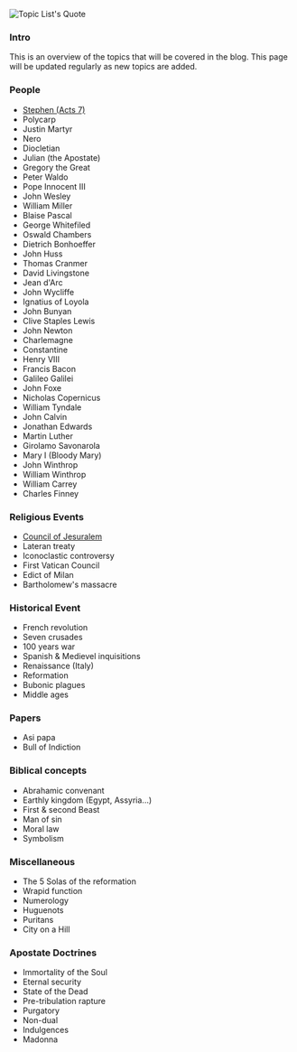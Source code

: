 <!--properties
title=Topic List
id=m9gMGShPl5
authorKey=wendly
image=https://servone.wspecs.com/wspecs/full/ir-preview.jpg
publish=true
summary=An overview of the topics that will be covered in the blog. This page will be updated regularly as new topic are added.
created=Wed Mar 09 2016 04:23:40 GMT+0200 (EET)
updated=Mon Feb 20 2017 05:37:49 GMT+0200 (EET)
searches=
-->

![Topic List's Quote](https://servone.wspecs.com/wspecs/full/ir-preview.jpg)
### Intro
This is an overview of the topics that will be covered in the blog. This page will be updated regularly as new topics are added.

### People
* [Stephen (Acts 7)](post/OnQsoBQgWL)
* Polycarp
* Justin Martyr
* Nero
* Diocletian
* Julian (the Apostate)
* Gregory the Great
* Peter Waldo
* Pope Innocent III
* John Wesley
* William Miller
* Blaise Pascal
* George Whitefiled
* Oswald Chambers
* Dietrich Bonhoeffer
* John Huss
* Thomas Cranmer
* David Livingstone
* Jean d'Arc
* John Wycliffe
* Ignatius of Loyola
* John Bunyan
* Clive Staples Lewis
* John Newton
* Charlemagne 
* Constantine
* Henry VIII
* Francis Bacon
* Galileo Galilei
* John Foxe
* Nicholas Copernicus
* William Tyndale
* John Calvin
* Jonathan Edwards
* Martin Luther
* Girolamo Savonarola
* Mary I (Bloody Mary)
* John Winthrop
* William Winthrop
* William Carrey
* Charles Finney

### Religious Events
* [Council of Jesuralem](post/J5DjWQLAFP)
* Lateran treaty
* Iconoclastic controversy
* First Vatican Council
* Edict of Milan
* Bartholomew's massacre

### Historical Event
* French revolution
* Seven crusades
* 100 years war
* Spanish & Medievel inquisitions
* Renaissance (Italy)
* Reformation
* Bubonic plagues
* Middle ages

### Papers
* Asi papa
* Bull of Indiction

### Biblical concepts
* Abrahamic convenant
* Earthly kingdom (Egypt, Assyria...)
* First & second Beast
* Man of sin
* Moral law
* Symbolism

### Miscellaneous
* The 5 Solas of the reformation
* Wrapid function
* Numerology
* Huguenots
* Puritans
* City on a Hill

### Apostate Doctrines
* Immortality of the Soul
* Eternal security
* State of the Dead
* Pre-tribulation rapture
* Purgatory
* Non-dual
* Indulgences
* Madonna
